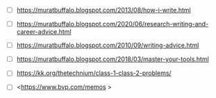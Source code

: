 - [ ] <https://muratbuffalo.blogspot.com/2013/08/how-i-write.html>
- [ ] <https://muratbuffalo.blogspot.com/2020/06/research-writing-and-career-advice.html>
- [ ] <https://muratbuffalo.blogspot.com/2010/09/writing-advice.html>
- [ ] <https://muratbuffalo.blogspot.com/2018/03/master-your-tools.html>
- [ ] <https://kk.org/thetechnium/class-1-class-2-problems/>


- [ ] <https://www.bvp.com/memos >
